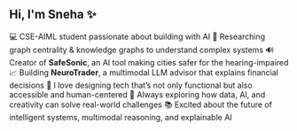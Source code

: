 ## Hi, I'm Sneha ✨

💻 CSE-AIML student passionate about building with AI
🧩 Researching graph centrality & knowledge graphs to understand complex systems
🔊 Creator of **SafeSonic**, an AI tool making cities safer for the hearing-impaired
📈 Building **NeuroTrader**, a multimodal LLM advisor that explains financial decisions
🎨 I love designing tech that’s not only functional but also accessible and human-centered
🚀 Always exploring how data, AI, and creativity can solve real-world challenges
📚 Excited about the future of intelligent systems, multimodal reasoning, and explainable AI
